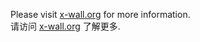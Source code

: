 Please visit [x-wall.org](http://x-wall.org) for more information.  
请访问 [x-wall.org](http://x-wall.org) 了解更多.